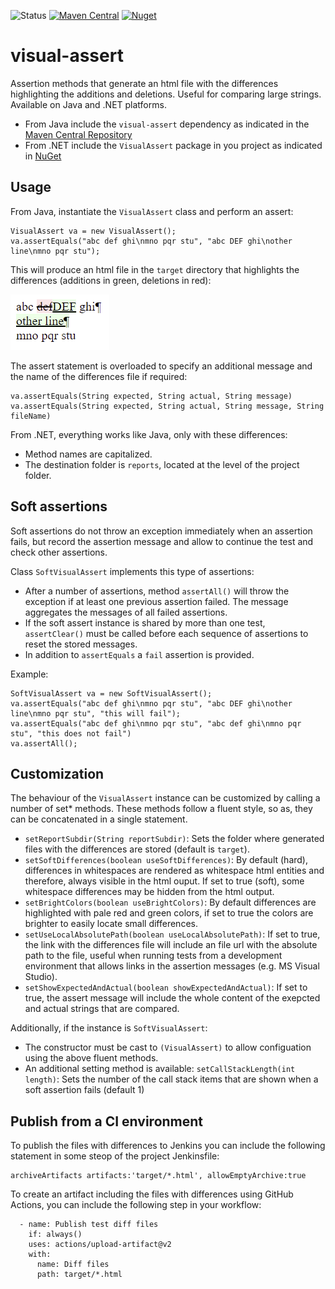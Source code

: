 ![Status](https://github.com/javiertuya/visual-assert/actions/workflows/test.yml/badge.svg)
[![Maven Central](https://img.shields.io/maven-central/v/io.github.javiertuya/visual-assert)](https://search.maven.org/artifact/io.github.javiertuya/visual-assert)
[![Nuget](https://img.shields.io/nuget/v/VisualAssert)](https://www.nuget.org/packages/VisualAssert/)

# visual-assert

Assertion methods that generate an html file with the differences highlighting the additions and deletions. 
Useful for comparing large strings.
Available on Java and .NET platforms.

- From Java include the `visual-assert` dependency as indicated in the 
  [Maven Central Repository](https://search.maven.org/artifact/io.github.javiertuya/visual-assert)
- From .NET include the `VisualAssert` package in you project as indicated in 
  [NuGet](https://www.nuget.org/packages/VisualAssert/)

## Usage

From Java, instantiate the `VisualAssert` class and perform an assert:

```
VisualAssert va = new VisualAssert();
va.assertEquals("abc def ghi\nmno pqr stu", "abc DEF ghi\nother line\nmno pqr stu");
```

This will produce an html file in the `target` directory that highlights the differences (additions in green, deletions in red):

![diff-example](docs/diff-file-example.png "Diff example")

The assert statement is overloaded to specify an additional message and the name of the differences file if required:

```
va.assertEquals(String expected, String actual, String message)
va.assertEquals(String expected, String actual, String message, String fileName)
```

From .NET, everything works like Java, only with these differences:

- Method names are capitalized.
- The destination folder is `reports`, located at the level of the project folder.

## Soft assertions

Soft assertions do not throw an exception immediately when an assertion fails, 
but record the assertion message and allow to continue the test and check other assertions.

Class `SoftVisualAssert` implements this type of assertions:
- After a number of assertions, method `assertAll()` will throw the exception 
  if at least one previous assertion failed. The message aggregates the messages of all failed assertions.
- If the soft assert instance is shared by more than one test, `assertClear()` must be called
  before each sequence of assertions to reset the stored messages.
- In addition to `assertEquals` a `fail` assertion is provided.

Example:

```
SoftVisualAssert va = new SoftVisualAssert();
va.assertEquals("abc def ghi\nmno pqr stu", "abc DEF ghi\nother line\nmno pqr stu", "this will fail");
va.assertEquals("abc def ghi\nmno pqr stu", "abc def ghi\nmno pqr stu", "this does not fail")
va.assertAll();
```

## Customization

The behaviour of the `VisualAssert` instance can be customized by calling a number of set* methods. 
These methods follow a fluent style, so as, they can be concatenated in a single statement.

- `setReportSubdir(String reportSubdir)`: Sets the folder where generated files with the differences are stored (default is `target`).
- `setSoftDifferences(boolean useSoftDifferences)`: By default (hard), differences in whitespaces are rendered as whitespace html entities and therefore, always visible in the html ouput.
If set to true (soft), some whitespace differences may be hidden from the html output.
- `setBrightColors(boolean useBrightColors)`: By default differences are highlighted with pale red and green colors,
  if set to true the colors are brighter to easily locate small differences.
- `setUseLocalAbsolutePath(boolean useLocalAbsolutePath)`: If set to true, the link with the differences file will include an file url with the absolute path to the file,
  useful when running tests from a development environment that allows links in the assertion messages (e.g. MS Visual Studio).
- `setShowExpectedAndActual(boolean showExpectedAndActual)`: If set to true, the assert message will include the whole content of the exepcted and actual strings that are compared.

Additionally, if the instance is `SoftVisualAssert`:
- The constructor must be cast to `(VisualAssert)` to allow configuation using the above fluent methods.
- An additional setting method is available: `setCallStackLength(int length)`: 
  Sets the number of the call stack items that are shown when a soft assertion fails (default 1)

## Publish from a CI environment

To publish the files with differences to Jenkins you can include the following statement in some steop of the project Jenkinsfile:

```
archiveArtifacts artifacts:'target/*.html', allowEmptyArchive:true
```

To create an artifact including the files with differences using GitHub Actions, you can include the following step in your workflow:

```
  - name: Publish test diff files
    if: always()
    uses: actions/upload-artifact@v2
    with:
      name: Diff files
      path: target/*.html
```
